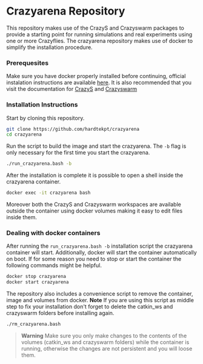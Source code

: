 # Crazyarena Repository

This repository makes use of the CrazyS and Crazyswarm packages to provide a starting point for running simulations and real experiments using one or more Crazyflies. The crazyarena repository makes use of docker to simplify the installation procedure.

### Prerequesites

Make sure you have docker properly installed before continuing, official instalation instructions are available [here](https://docs.docker.com/get-docker/). It is also recommended that you visit the documentation for [CrazyS](https://github.com/gsilano/CrazyS/wiki) and [Crazyswarm](https://crazyswarm.readthedocs.io/en/latest/index.html) 
### Installation Instructions

Start by cloning this repository.

```bash
git clone https://github.com/hardtekpt/crazyarena
cd crazyarena
```

Run the script to build the image and start the crazyarena. The ```-b``` flag is only necessary for the first time you start the crazyarena.

```bash
./run_crazyarena.bash -b
```

After the installation is complete it is possible to open a shell inside the crazyarena container. 

```bash
docker exec -it crazyarena bash
```

Moreover both the CrazyS and Crazyswarm workspaces are available outside the container using docker volumes making it easy to edit files inside them.

### Dealing with docker containers

After running the `run_crazyarena.bash -b` installation script the crazyarena container will start. Additionally, docker will start the container automatically on boot. If for some reason you need to stop or start the container the following commands might be helpful.

```bash
docker stop crazyarena
docker start crazyarena
```

The repository also includes a convenience script to remove the container, image and volumes from docker. **Note** If you are using this script as middle step to fix your installation don't forget to delete the catkin_ws and crazyswarm folders before installing again.

```bash
./rm_crazyarena.bash
```


> **Warning**
> Make sure you only make changes to the contents of the volumes (catkin_ws and crazyswarm folders) while the container is running, otherwise the changes are not persistent and you will loose them.

